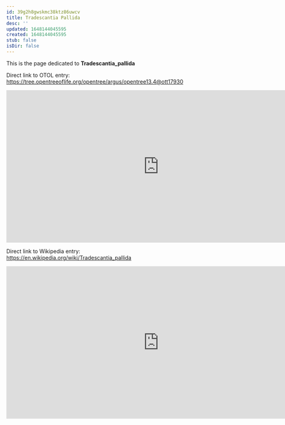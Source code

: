 ```yaml
---
id: 39g2h8gwskmc38ktz86uwcv
title: Tradescantia Pallida
desc: ''
updated: 1648144045595
created: 1648144045595
stub: false
isDir: false
---
```

This is the page dedicated to **Tradescantia_pallida**


Direct link to OTOL entry: https://tree.opentreeoflife.org/opentree/argus/opentree13.4@ott17930



<html>
    <body>
    <iframe src="https://tree.opentreeoflife.org/opentree/argus/opentree13.4@ott17930"
    width="800" height="400" frameborder="0" allowfullscreen> </iframe>
    </body>
</html>
    


Direct link to Wikipedia entry: https://en.wikipedia.org/wiki/Tradescantia_pallida



<html>
    <body>
    <iframe src="https://en.wikipedia.org/wiki/Tradescantia_pallida"
    width="800" height="400" frameborder="0" allowfullscreen> </iframe>
    </body>
</html>
    
